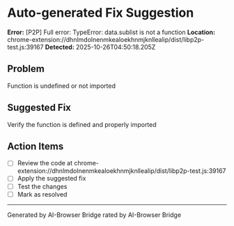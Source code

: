 # Auto-generated Fix Suggestion

**Error:** [P2P] Full error: TypeError: data.sublist is not a function
**Location:** chrome-extension://dhnlmdolnenmkealoekhnmjknllealip/dist/libp2p-test.js:39167
**Detected:** 2025-10-26T04:50:18.205Z

## Problem
Function is undefined or not imported

## Suggested Fix
Verify the function is defined and properly imported

## Action Items
- [ ] Review the code at chrome-extension://dhnlmdolnenmkealoekhnmjknllealip/dist/libp2p-test.js:39167
- [ ] Apply the suggested fix
- [ ] Test the changes
- [ ] Mark as resolved

---
Generated by AI-Browser Bridge
rated by AI-Browser Bridge
